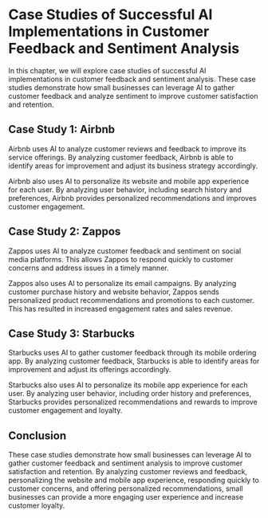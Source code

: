 Case Studies of Successful AI Implementations in Customer Feedback and Sentiment Analysis
===========================================================================================================================================================

In this chapter, we will explore case studies of successful AI implementations in customer feedback and sentiment analysis. These case studies demonstrate how small businesses can leverage AI to gather customer feedback and analyze sentiment to improve customer satisfaction and retention.

Case Study 1: Airbnb
--------------------

Airbnb uses AI to analyze customer reviews and feedback to improve its service offerings. By analyzing customer feedback, Airbnb is able to identify areas for improvement and adjust its business strategy accordingly.

Airbnb also uses AI to personalize its website and mobile app experience for each user. By analyzing user behavior, including search history and preferences, Airbnb provides personalized recommendations and improves customer engagement.

Case Study 2: Zappos
--------------------

Zappos uses AI to analyze customer feedback and sentiment on social media platforms. This allows Zappos to respond quickly to customer concerns and address issues in a timely manner.

Zappos also uses AI to personalize its email campaigns. By analyzing customer purchase history and website behavior, Zappos sends personalized product recommendations and promotions to each customer. This has resulted in increased engagement rates and sales revenue.

Case Study 3: Starbucks
-----------------------

Starbucks uses AI to gather customer feedback through its mobile ordering app. By analyzing customer feedback, Starbucks is able to identify areas for improvement and adjust its offerings accordingly.

Starbucks also uses AI to personalize its mobile app experience for each user. By analyzing user behavior, including order history and preferences, Starbucks provides personalized recommendations and rewards to improve customer engagement and loyalty.

Conclusion
----------

These case studies demonstrate how small businesses can leverage AI to gather customer feedback and sentiment analysis to improve customer satisfaction and retention. By analyzing customer reviews and feedback, personalizing the website and mobile app experience, responding quickly to customer concerns, and offering personalized recommendations, small businesses can provide a more engaging user experience and increase customer loyalty.
